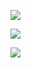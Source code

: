 ![](https://i.imgur.com/Uo7t4Fx.png)

![](https://i.imgur.com/7KuHfTW.png)

![](https://i.imgur.com/FtrTncn.png)

